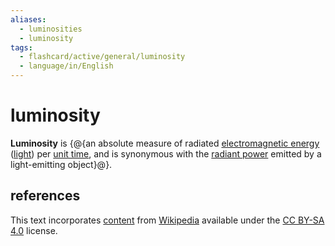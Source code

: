 ```yaml
---
aliases:
  - luminosities
  - luminosity
tags:
  - flashcard/active/general/luminosity
  - language/in/English
---
```


# luminosity

__Luminosity__ is {@{an absolute measure of radiated [electromagnetic energy](electromagnetic%20radiation.md) ([light](light.md)) per [unit time](unit%20of%20time.md), and is synonymous with the [radiant power](radiant%20flux.md) emitted by a light-emitting object}@}. <!--SR:!2025-09-22,287,290-->

## references

This text incorporates [content](https://en.wikipedia.org/wiki/luminosity) from [Wikipedia](Wikipedia.md) available under the [CC BY-SA 4.0](https://creativecommons.org/licenses/by-sa/4.0/) license.
